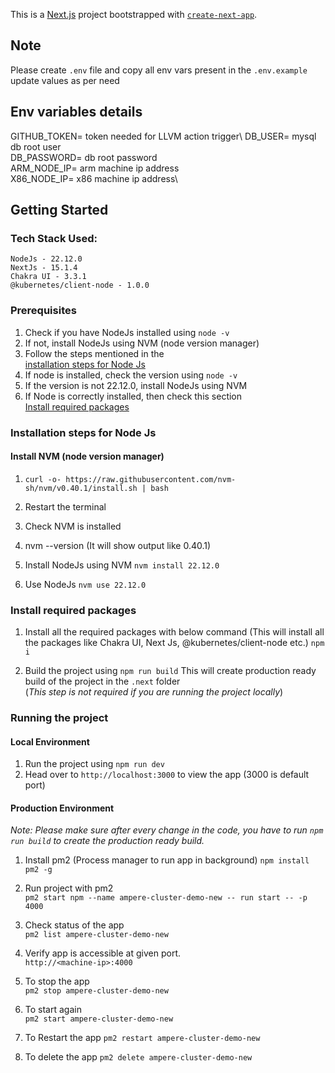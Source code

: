 This is a [Next.js](https://nextjs.org) project bootstrapped with [
`create-next-app`](https://nextjs.org/docs/app/api-reference/cli/create-next-app).

## Note

Please create `.env` file and copy all env vars present in the `.env.example`
update values as per need

## Env variables details
GITHUB_TOKEN= token needed for LLVM action trigger\ 
DB_USER= mysql db root user\
DB_PASSWORD= db root password\
ARM_NODE_IP= arm machine ip address\
X86_NODE_IP= x86 machine ip address\


## Getting Started

### Tech Stack Used:

```NodeJs - 22.12.0\
NodeJs - 22.12.0
NextJs - 15.1.4
Chakra UI - 3.3.1
@kubernetes/client-node - 1.0.0
```

### Prerequisites

1. Check if you have NodeJs installed using `node -v`
2. If not, install NodeJs using NVM (node version manager)
3. Follow the steps mentioned in the\
   [installation steps for Node Js](#installation-steps-for-node-js)
4. If node is installed, check the version using `node -v`
5. If the version is not 22.12.0, install NodeJs using NVM
6. If Node is correctly installed, then check this section \
   [Install required packages](#install-required-packages)

### Installation steps for Node Js

#### Install NVM (node version manager)

1. `curl -o- https://raw.githubusercontent.com/nvm-sh/nvm/v0.40.1/install.sh | bash`

2. Restart the terminal

3. Check NVM is installed

4. nvm --version (It will show output like
   0.40.1)
5. Install NodeJs using NVM `nvm install 22.12.0`

6. Use NodeJs `nvm use 22.12.0`

### Install required packages

1. Install all the required packages with below command (This will install all the packages like Chakra UI, Next Js,
   @kubernetes/client-node etc.) `npm i`

2. Build the project using `npm run build` This will create production ready build of the project in the `.next`
   folder\
   (*This step is not required if you are running the project locally*)

### Running the project

#### Local Environment

1. Run the project using `npm run dev`
2. Head over to `http://localhost:3000` to view the app (3000 is default port)

#### Production Environment

*Note: Please make sure after every change in the code, you have to run `npm run build` to create the production ready
build.*

1. Install pm2 (Process manager to run app in background) `npm install pm2 -g`

2. Run project with pm2\
   `pm2 start npm --name ampere-cluster-demo-new -- run start -- -p 4000`

3. Check status of the app\
   `pm2 list ampere-cluster-demo-new`

4. Verify app is accessible at given port.\
   `http://<machine-ip>:4000`

5. To stop the app\
   `pm2 stop ampere-cluster-demo-new`

6. To start again\
   `pm2 start ampere-cluster-demo-new`

7. To Restart the app
   `pm2 restart ampere-cluster-demo-new`

8. To delete the app
   `pm2 delete ampere-cluster-demo-new`

